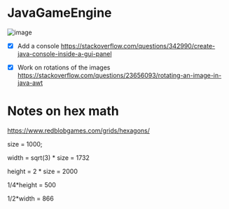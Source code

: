 # JavaGameEngine
![image](https://user-images.githubusercontent.com/26101774/123356319-5530e380-d51c-11eb-8194-73b034975f5b.png)


- [x] Add a console https://stackoverflow.com/questions/342990/create-java-console-inside-a-gui-panel

- [x] Work on rotations of the images https://stackoverflow.com/questions/23656093/rotating-an-image-in-java-awt


# Notes on hex math
https://www.redblobgames.com/grids/hexagons/ 

size = 1000; 

width = sqrt(3) * size = 1732 

height = 2 * size = 2000 


1/4*height = 500 

1/2*width = 866 

